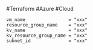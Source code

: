 #Terraform #Azure #Cloud

```hcl
vm_name                = "xxx"
resource_group_name    = "xxx"
kv_name                = "xxx"
kv_resource_group_name = "xxx"
subnet_id              = "xxx"
```
